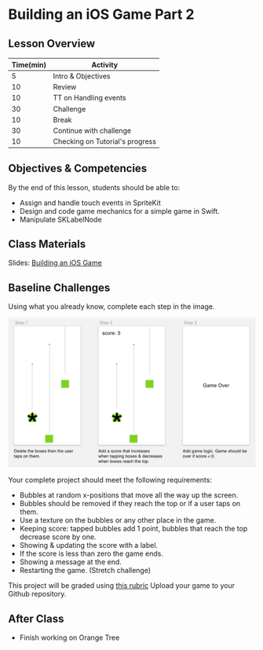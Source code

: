 # Building an iOS Game Part 2

## Lesson Overview

| **Time(min)** | **Activity**                     |
| ------------- | ---------------------------      |
| 5             | Intro & Objectives               |
| 10            | Review                           |
| 10            | TT on Handling events            |
| 30            | Challenge                        |
| 10            | Break                            |
| 30            | Continue with challenge          |
| 10            | Checking on Tutorial's progress  |

## Objectives & Competencies
By the end of this lesson, students should be able to:

- Assign and handle touch events in SpriteKit
- Design and code game mechanics for a simple game in Swift.
- Manipulate SKLabelNode

## Class Materials

Slides: [Building an iOS Game](https://docs.google.com/presentation/d/10THRpODPR8kXrsU1I5yAKETj2Hym1PXs-eaYj8tCkxo/edit#slide=id.p)

## Baseline Challenges

Using what you already know, complete each step in the image.

![Moving Boxes](assets/pop.png)

Your complete project should meet the following requirements:

- Bubbles at random x-positions that move all the way up the screen.
- Bubbles should be removed if they reach the top or if a user taps on them.
- Use a texture on the bubbles or any other place in the game.
- Keeping score: tapped bubbles add 1 point, bubbles that reach the top decrease score by one.
- Showing & updating the score with a label.
- If the score is less than zero the game ends.
- Showing a message at the end.
- Restarting the game. (Stretch challenge)

This project will be graded using [this rubric](https://docs.google.com/document/d/1JEKPGv1ve1Zoq246WEgb9N8WuNkcWasjqnp3CF3kY_g/edit?usp=sharing)
Upload your game to your Github repository.

<!--- https://github.com/Product-College-Labs/pop-the-bubble --->

## After Class
- Finish working on Orange Tree
